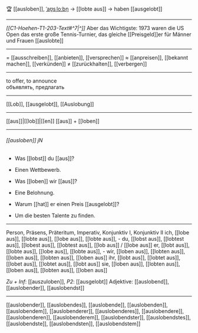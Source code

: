 🏆 [[ausloben]], [ˈaʊ̯sˌloːbn̩](https://youglish.com/pronounce/ausloben/german) → [[lobte aus]] → haben [[ausgelobt]]

---
*[[C1-Hoehen-T1-203-Text#^7|^]]* Aber das Wichtigste: 1973 waren die US Open das erste große Tennis-Turnier, das gleiche [[Preisgeld]]er für Männer und Frauen [[auslobte]]

---
= [[ausschreiben]], [[anbieten]], [[versprechen]]
≈ [[anpreisen]], [[bekannt machen]], [[verkünden]]
≠ [[zurückhalten]], [[verbergen]]

---
to offer, to announce  
объявлять, предлагать

---
[[Lob]], [[ausgelobt]], [[Auslobung]]

---
[[aus]]|[[lob]]|[[en]]
[[aus]] + [[loben]]


---
###### [[ausloben]] jN
- Was [[lobst]] du [[aus]]?
- Einen Wettbewerb.

- Was [[loben]] wir [[aus]]?
- Eine Belohnung.

- Warum [[hat]] er einen Preis [[ausgelobt]]?
- Um die besten Talente zu finden.

---
Person, Präsens, Präteritum, Imperativ, Konjunktiv I, Konjunktiv II
ich, [[lobe aus]], [[lobte aus]], [[lobe aus]], [[lobte aus]], -
du, [[lobst aus]], [[lobtest aus]], [[lobest aus]], [[lobtest aus]], [[lob aus]] / [[lobe aus]]
er, [[lobt aus]], [[lobte aus]], [[lobe aus]], [[lobte aus]], -
wir, [[loben aus]], [[lobten aus]], [[loben aus]], [[lobten aus]], [[loben aus]]
ihr, [[lobt aus]], [[lobtet aus]], [[lobet aus]], [[lobtet aus]], [[lobt aus]]
sie, [[loben aus]], [[lobten aus]], [[loben aus]], [[lobten aus]], [[loben aus]]

*Zu + Inf*: [[auszuloben]], *P2*: [[ausgelobt]]
Adjektive: [[auslobend]], [[auslobender]], [[auslobendst]]

---
[[auslobender]], [[auslobendes]], [[auslobende]], [[auslobenden]], [[auslobendem]], [[auslobenderer]], [[auslobenderes]], [[auslobendere]], [[auslobenderen]], [[auslobenderem]], [[auslobendster]], [[auslobendstes]], [[auslobendste]], [[auslobendsten]], [[auslobendstem]]